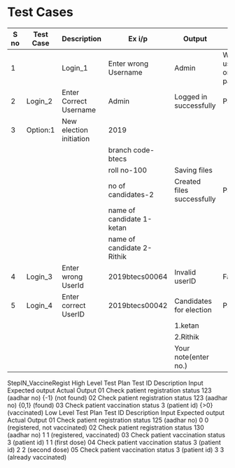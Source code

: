 # Test Cases

|S no|	Test Case|	Description|	Ex i/p|	Output|	Status|
|-----| -------------|-----------------|----------|----------|------------|
|1	|	    |Login_1|	Enter wrong Username|	Admin|	Wrong username or password|
|2|	Login_2|	Enter Correct Username|	Admin|	Logged in successfully|	Pass|
|3|	Option:1|	New election initiation|	2019|     |    |	
| |   |   |   branch code-btecs|    |      |		
| |   |   | roll no-100|	Saving files|   |	
| |   |   | no of candidates-2|	Created files successfully|	Pass|
| |   |   | name of candidate 1-ketan|   |		
| |   |   | name of candidate 2- Rithik|   |		
|4|	Login_3|	Enter wrong UserId|	2019btecs00064|	Invalid userID|	Fail|
|5|	Login_4|	Enter correct UserID|	2019btecs00042|	Candidates for election|	Pass|
| |   |   |   |1.ketan|	  |
| |   |   |   |2.Rithik	|   |
| |   |   |    |Your note(enter no.)|   |

StepIN_VaccineRegist
High Level Test Plan
Test ID	Description	Input	Expected output	Actual Output
01	Check patient registration status	123 (aadhar no)	{-1}	(not found)
02	Check patient registration status	123 (aadhar no)	{0,1}	(found)
03	Check patient vaccination status	3 (patient id)	{>0}	(vaccinated)
Low Level Test Plan
Test ID	Description	Input	Expected output	Actual Output
01	Check patient registration status	125 (aadhar no)	0	0 (registered, not vaccinated)
02	Check patient registration status	130 (aadhar no)	1	1 (registered, vaccinated)
03	Check patient vaccination status	3 (patient id)	1	1 (first dose)
04	Check patient vaccination status	3 (patient id)	2	2 (second dose)
05	Check patient vaccination status	3 (patient id)	3	3 (already vaccinated)
